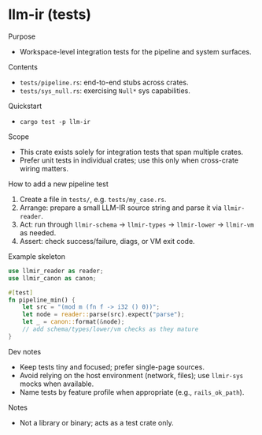 # llm-ir (tests)

Purpose

- Workspace-level integration tests for the pipeline and system surfaces.

Contents

- `tests/pipeline.rs`: end-to-end stubs across crates.
- `tests/sys_null.rs`: exercising `Null*` sys capabilities.

Quickstart

- `cargo test -p llm-ir`

Scope

- This crate exists solely for integration tests that span multiple crates.
- Prefer unit tests in individual crates; use this only when cross-crate wiring matters.

How to add a new pipeline test

1. Create a file in `tests/`, e.g. `tests/my_case.rs`.
2. Arrange: prepare a small LLM-IR source string and parse it via `llmir-reader`.
3. Act: run through `llmir-schema` → `llmir-types` → `llmir-lower` → `llmir-vm` as needed.
4. Assert: check success/failure, diags, or VM exit code.

Example skeleton

```rust
use llmir_reader as reader;
use llmir_canon as canon;

#[test]
fn pipeline_min() {
    let src = "(mod m (fn f -> i32 () 0))";
    let node = reader::parse(src).expect("parse");
    let _ = canon::format(&node);
    // add schema/types/lower/vm checks as they mature
}
```

Dev notes

- Keep tests tiny and focused; prefer single-page sources.
- Avoid relying on the host environment (network, files); use `llmir-sys` mocks when available.
- Name tests by feature profile when appropriate (e.g., `rails_ok_path`).

Notes

- Not a library or binary; acts as a test crate only.
